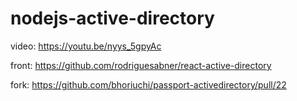 # nodejs-active-directory

video: https://youtu.be/nyys_5gpyAc

front: https://github.com/rodriguesabner/react-active-directory


fork: https://github.com/bhoriuchi/passport-activedirectory/pull/22
